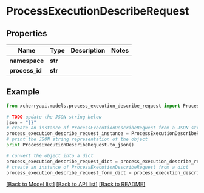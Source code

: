 # ProcessExecutionDescribeRequest


## Properties

Name | Type | Description | Notes
------------ | ------------- | ------------- | -------------
**namespace** | **str** |  | 
**process_id** | **str** |  | 

## Example

```python
from xcherryapi.models.process_execution_describe_request import ProcessExecutionDescribeRequest

# TODO update the JSON string below
json = "{}"
# create an instance of ProcessExecutionDescribeRequest from a JSON string
process_execution_describe_request_instance = ProcessExecutionDescribeRequest.from_json(json)
# print the JSON string representation of the object
print ProcessExecutionDescribeRequest.to_json()

# convert the object into a dict
process_execution_describe_request_dict = process_execution_describe_request_instance.to_dict()
# create an instance of ProcessExecutionDescribeRequest from a dict
process_execution_describe_request_form_dict = process_execution_describe_request.from_dict(process_execution_describe_request_dict)
```
[[Back to Model list]](../README.md#documentation-for-models) [[Back to API list]](../README.md#documentation-for-api-endpoints) [[Back to README]](../README.md)


